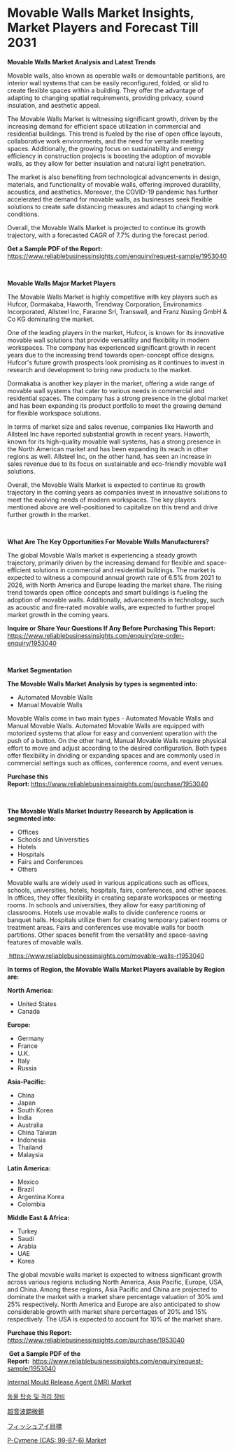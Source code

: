 <p><h1>Movable Walls Market Insights, Market Players and Forecast Till 2031</h1></p><p><strong>Movable Walls Market Analysis and Latest Trends</strong></p>
<p><p>Movable walls, also known as operable walls or demountable partitions, are interior wall systems that can be easily reconfigured, folded, or slid to create flexible spaces within a building. They offer the advantage of adapting to changing spatial requirements, providing privacy, sound insulation, and aesthetic appeal.</p><p>The Movable Walls Market is witnessing significant growth, driven by the increasing demand for efficient space utilization in commercial and residential buildings. This trend is fueled by the rise of open office layouts, collaborative work environments, and the need for versatile meeting spaces. Additionally, the growing focus on sustainability and energy efficiency in construction projects is boosting the adoption of movable walls, as they allow for better insulation and natural light penetration.</p><p>The market is also benefiting from technological advancements in design, materials, and functionality of movable walls, offering improved durability, acoustics, and aesthetics. Moreover, the COVID-19 pandemic has further accelerated the demand for movable walls, as businesses seek flexible solutions to create safe distancing measures and adapt to changing work conditions.</p><p>Overall, the Movable Walls Market is projected to continue its growth trajectory, with a forecasted CAGR of 7.7% during the forecast period.</p></p>
<p><strong>Get a Sample PDF of the Report:&nbsp;</strong> <a href="https://www.reliablebusinessinsights.com/enquiry/request-sample/1953040">https://www.reliablebusinessinsights.com/enquiry/request-sample/1953040</a></p>
<p>&nbsp;</p>
<p><strong>Movable Walls Major Market Players</strong></p>
<p><p>The Movable Walls Market is highly competitive with key players such as Hufcor, Dormakaba, Haworth, Trendway Corporation, Environamics Incorporated, Allsteel Inc, Faraone Srl, Transwall, and Franz Nusing GmbH & Co KG dominating the market. </p><p>One of the leading players in the market, Hufcor, is known for its innovative movable wall solutions that provide versatility and flexibility in modern workspaces. The company has experienced significant growth in recent years due to the increasing trend towards open-concept office designs. Hufcor's future growth prospects look promising as it continues to invest in research and development to bring new products to the market.</p><p>Dormakaba is another key player in the market, offering a wide range of movable wall systems that cater to various needs in commercial and residential spaces. The company has a strong presence in the global market and has been expanding its product portfolio to meet the growing demand for flexible workspace solutions.</p><p>In terms of market size and sales revenue, companies like Haworth and Allsteel Inc have reported substantial growth in recent years. Haworth, known for its high-quality movable wall systems, has a strong presence in the North American market and has been expanding its reach in other regions as well. Allsteel Inc, on the other hand, has seen an increase in sales revenue due to its focus on sustainable and eco-friendly movable wall solutions.</p><p>Overall, the Movable Walls Market is expected to continue its growth trajectory in the coming years as companies invest in innovative solutions to meet the evolving needs of modern workspaces. The key players mentioned above are well-positioned to capitalize on this trend and drive further growth in the market.</p></p>
<p>&nbsp;</p>
<p><strong>What Are The Key Opportunities For Movable Walls Manufacturers?</strong></p>
<p><p>The global Movable Walls market is experiencing a steady growth trajectory, primarily driven by the increasing demand for flexible and space-efficient solutions in commercial and residential buildings. The market is expected to witness a compound annual growth rate of 6.5% from 2021 to 2026, with North America and Europe leading the market share. The rising trend towards open office concepts and smart buildings is fueling the adoption of movable walls. Additionally, advancements in technology, such as acoustic and fire-rated movable walls, are expected to further propel market growth in the coming years.</p></p>
<p><strong>Inquire or Share Your Questions If Any Before Purchasing This Report:</strong> <a href="https://www.reliablebusinessinsights.com/enquiry/pre-order-enquiry/1953040">https://www.reliablebusinessinsights.com/enquiry/pre-order-enquiry/1953040</a></p>
<p>&nbsp;</p>
<p><strong>Market Segmentation</strong></p>
<p><strong>The Movable Walls Market Analysis by types is segmented into:</strong></p>
<p><ul><li>Automated Movable Walls</li><li>Manual Movable Walls</li></ul></p>
<p><p>Movable Walls come in two main types - Automated Movable Walls and Manual Movable Walls. Automated Movable Walls are equipped with motorized systems that allow for easy and convenient operation with the push of a button. On the other hand, Manual Movable Walls require physical effort to move and adjust according to the desired configuration. Both types offer flexibility in dividing or expanding spaces and are commonly used in commercial settings such as offices, conference rooms, and event venues.</p></p>
<p><strong>Purchase this Report:&nbsp;</strong><a href="https://www.reliablebusinessinsights.com/purchase/1953040">https://www.reliablebusinessinsights.com/purchase/1953040</a></p>
<p>&nbsp;</p>
<p><strong>The Movable Walls Market Industry Research by Application is segmented into:</strong></p>
<p><ul><li>Offices</li><li>Schools and Universities</li><li>Hotels</li><li>Hospitals</li><li>Fairs and Conferences</li><li>Others</li></ul></p>
<p><p>Movable walls are widely used in various applications such as offices, schools, universities, hotels, hospitals, fairs, conferences, and other spaces. In offices, they offer flexibility in creating separate workspaces or meeting rooms. In schools and universities, they allow for easy partitioning of classrooms. Hotels use movable walls to divide conference rooms or banquet halls. Hospitals utilize them for creating temporary patient rooms or treatment areas. Fairs and conferences use movable walls for booth partitions. Other spaces benefit from the versatility and space-saving features of movable walls.</p></p>
<p><a href="https://www.reliablebusinessinsights.com/movable-walls-r1953040">&nbsp;https://www.reliablebusinessinsights.com/movable-walls-r1953040</a></p>
<p><strong>In terms of Region, the Movable Walls Market Players available by Region are:</strong></p>
<p>
    <p> <strong> North America: </strong>
        <ul>
            <li>United States</li>
            <li>Canada</li>
        </ul>
        </p> 
    <p> <strong> Europe: </strong>
        <ul>
            <li>Germany</li>
            <li>France</li>
            <li>U.K.</li>
            <li>Italy</li>
            <li>Russia</li>
        </ul>
        </p> 
    <p> <strong> Asia-Pacific: </strong>
        <ul>
            <li>China</li>
            <li>Japan</li>
            <li>South Korea</li>
            <li>India</li>
            <li>Australia</li>
            <li>China Taiwan</li>
            <li>Indonesia</li>
            <li>Thailand</li>
            <li>Malaysia</li>
        </ul>
        </p> 
    <p> <strong> Latin America: </strong>
        <ul>
            <li>Mexico</li>
            <li>Brazil</li>
            <li>Argentina Korea</li>
            <li>Colombia</li>
        </ul>
        </p> 
    <p> <strong> Middle East & Africa: </strong>
        <ul>
            <li>Turkey</li>
            <li>Saudi</li>
            <li>Arabia</li>
            <li>UAE</li>
            <li>Korea</li>
        </ul>
    </p>
    </p>
<p><p>The global movable walls market is expected to witness significant growth across various regions including North America, Asia Pacific, Europe, USA, and China. Among these regions, Asia Pacific and China are projected to dominate the market with a market share percentage valuation of 30% and 25% respectively. North America and Europe are also anticipated to show considerable growth with market share percentages of 20% and 15% respectively. The USA is expected to account for 10% of the market share.</p></p>
<p><strong>Purchase this Report: </strong><a href="https://www.reliablebusinessinsights.com/purchase/1953040">https://www.reliablebusinessinsights.com/purchase/1953040</a></p>
<p>&nbsp;<strong>Get a Sample PDF of the Report:&nbsp;&nbsp;</strong><a href="https://www.reliablebusinessinsights.com/enquiry/request-sample/1953040">https://www.reliablebusinessinsights.com/enquiry/request-sample/1953040</a></p>
<p><strong></strong></p>
<p><p><a href="https://github.com/yadanielu/Market-Research-Report-List-1/blob/main/internal-mould-release-agent-imr-market.md">Internal Mould Release Agent (IMR) Market</a></p><p><a href="https://github.com/khairinauzunul/Market-Research-Report-List-1/blob/main/2568307147816.md">동물 탑승 및 격리 장비</a></p><p><a href="https://github.com/dathomson6534/Market-Research-Report-List-1/blob/main/7421783139905.md">超音波顕微鏡</a></p><p><a href="https://github.com/BoydYundt1/Market-Research-Report-List-1/blob/main/7705341139906.md">フィッシュアイ目標</a></p><p><a href="https://github.com/lsapaaep8/Market-Research-Report-List-1/blob/main/p-cymene-cas-99-87-6-market.md">P-Cymene (CAS: 99-87-6) Market</a></p></p>